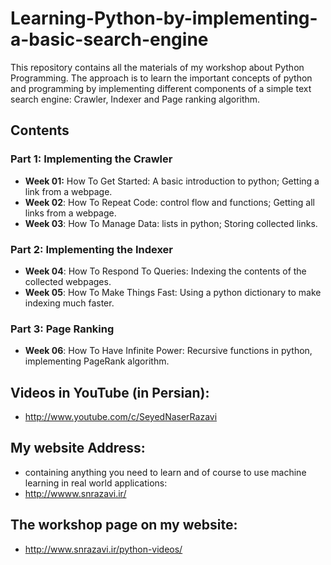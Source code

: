 # Learning-Python-by-implementing-a-basic-search-engine
This repository contains all the materials of my workshop about Python Programming. The approach is to learn the important concepts of python and programming by implementing different components of a simple text search engine: Crawler, Indexer and Page ranking algorithm. 

## Contents
### Part 1: Implementing the Crawler
- **Week 01:** How To Get Started: A basic introduction to python; Getting a link from a webpage.
- **Week 02**: How To Repeat Code: control flow and functions; Getting all links from a webpage.
- **Week 03**: How To Manage Data: lists in python; Storing collected links.
### Part 2: Implementing the Indexer
- **Week 04**: How To Respond To Queries: Indexing the contents of the collected webpages.
- **Week 05**: How To Make Things Fast: Using a python dictionary to make indexing much faster.
### Part 3: Page Ranking
- **Week 06**: How To Have Infinite Power: Recursive functions in python, implementing PageRank algorithm.

## Videos in YouTube (in Persian):
- http://www.youtube.com/c/SeyedNaserRazavi

## My website Address:
- containing anything you need to learn and of course to use machine learning in real world applications:
- http://wwww.snrazavi.ir/

## The workshop page on my website:
- http://www.snrazavi.ir/python-videos/
